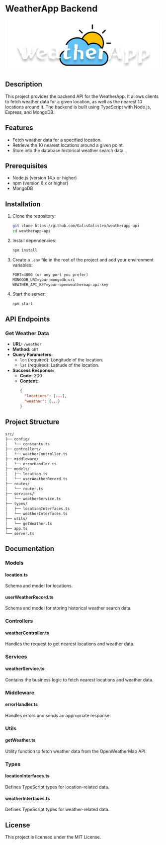 
# WeatherApp Backend

![Logo](https://raw.githubusercontent.com/GalisGalisteo/weatherapp-front/main/public/logo.png)

## Description

This project provides the backend API for the WeatherApp. It allows clients to fetch weather data for a given location, as well as the nearest 10 locations around it. The backend is built using TypeScript with Node.js, Express, and MongoDB.

## Features

- Fetch weather data for a specified location.
- Retrieve the 10 nearest locations around a given point.
- Store into the database historical weather search data.

## Prerequisites

- Node.js (version 14.x or higher)
-	npm (version 6.x or higher)
-	MongoDB

## Installation

1. Clone the repository:
   ```sh
   git clone https://github.com/GalisGalisteo/weatherapp-api
   cd weatherapp-api
   ```

2. Install dependencies:
   ```sh
   npm install
   ```

3. Create a `.env` file in the root of the project and add your environment variables:
   ```env
   PORT=4000 (or any port you prefer)
   MONGODB_URI=your-mongodb-uri
   WEATHER_API_KEY=your-openweathermap-api-key
   ```

4. Start the server:
   ```sh
   npm start
   ```

## API Endpoints

### Get Weather Data

- **URL:** `/weather`
- **Method:** `GET`
- **Query Parameters:**
  - `lon` (required): Longitude of the location.
  - `lat` (required): Latitude of the location.
- **Success Response:**
  - **Code:** 200
  - **Content:**
    ```json
    {
      "locations": [...],
      "weather": {...}
    }
    ```

## Project Structure

```
src/
├── config/
│   └── constants.ts
├── controllers/
│   └── weatherController.ts
├── middleware/
│   └── errorHandler.ts
├── models/
│   ├── location.ts
│   └── userWeatherRecord.ts
├── routes/
│   └── router.ts
├── services/
│   └── weatherService.ts
├── types/
│   ├── locationInterfaces.ts
│   └── weatherInterfaces.ts
├── utils/
│   └── getWeather.ts
├── app.ts
└── server.ts
```

## Documentation

### Models

#### location.ts

Schema and model for locations.

#### userWeatherRecord.ts

Schema and model for storing historical weather search data.

### Controllers

#### weatherController.ts

Handles the request to get nearest locations and weather data.

### Services

#### weatherService.ts

Contains the business logic to fetch nearest locations and weather data.

### Middleware

#### errorHandler.ts

Handles errors and sends an appropriate response.

### Utils

#### getWeather.ts

Utility function to fetch weather data from the OpenWeatherMap API.

### Types

#### locationInterfaces.ts

Defines TypeScript types for location-related data.

#### weatherInterfaces.ts

Defines TypeScript types for weather-related data.

## License

This project is licensed under the MIT License.
